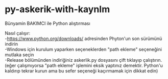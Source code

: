 # py-askerik-with-kaynIm
Bünyamin BAKIMCI ile Python alıştırması

Nasıl çalışır:  
-https://www.python.org/downloads/ adresinden Phyton'un son sürümünü indirin  
-Windows için kurulum yaparken seçeneklerden "path ekleme" seçeneğini mutlaka seçin  
-Release bölümünden indiriğiniz askerlik.py dosyasını çift tıklayıp çalıştırın. (eğer çalışmıyorsa "path ekleme" işlemini eksik yaptınız demektir. Python'u kaldırıp tekrar kurun ama bu sefer seçeneği kaçırmamak için dikkat edin)  
